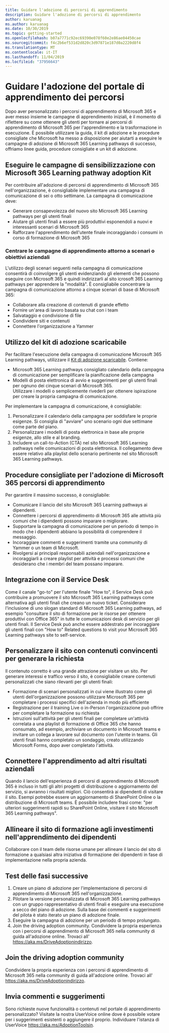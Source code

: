 ```yaml
---
title: Guidare l'adozione di percorsi di apprendimento
description: Guidare l'adozione di percorsi di apprendimento
author: karuanag
ms.author: karuanag
ms.date: 10/30/2019
ms.topic: getting-started
ms.openlocfilehash: b07a7771c92ec69390e078f60e2e86ae04450cae
ms.sourcegitcommit: f4c2b6ef531d2d820c3d97871e187d0a2220d8f4
ms.translationtype: MT
ms.contentlocale: it-IT
ms.lasthandoff: 11/04/2019
ms.locfileid: "37956643"
---
```

# <a name="drive-adoption-of-your-learning-pathways-portal"></a>Guidare l'adozione del portale di apprendimento dei percorsi
Dopo aver personalizzato i percorsi di apprendimento di Microsoft 365 e aver messo insieme le campagne di apprendimento iniziali, è il momento di riflettere su come ottenere gli utenti per tornare ai percorsi di apprendimento di Microsoft 365 per l'apprendimento e la trasformazione in esecuzione. È possibile utilizzare la guida, il kit di adozione e le procedure consigliate che Microsoft ha messo a disposizione per aiutarti a eseguire le campagne di adozione di Microsoft 365 Learning pathways di successo, offriamo linee guida, procedure consigliate e un kit di adozione. 

## <a name="run-awareness-campaigns-with-microsoft-365-learning-pathway-adoption-kit"></a>Eseguire le campagne di sensibilizzazione con Microsoft 365 Learning pathway adoption Kit
Per contribuire all'adozione di percorsi di apprendimento di Microsoft 365 nell'organizzazione, è consigliabile implementare una campagna di comunicazione di sei o otto settimane. La campagna di comunicazione deve: 

- Generare consapevolezza del nuovo sito Microsoft 365 Learning pathways per gli utenti finali
- Aiutare gli utenti finali a essere più produttivi esponendoli a nuovi e interessanti scenari di Microsoft 365 
- Rafforzare l'apprendimento dell'utente finale incoraggiando i consumi in corso di formazione di Microsoft 365

### <a name="center-your-learning-campaigns-around-scenarios-or-business-goals"></a>Centrare le campagne di apprendimento attorno a scenari o obiettivi aziendali
L'utilizzo degli scenari seguenti nella campagna di comunicazione consentirà di coinvolgere gli utenti evidenziando gli elementi che possono eseguire con Microsoft 365 e quindi indirizzarli al sito icrosoft 365 Learning pathways per apprendere la "modalità". È consigliabile concentrare la campagna di comunicazione attorno a cinque scenari di base di Microsoft 365:

- Collaborare alla creazione di contenuti di grande effetto
- Fornire un'area di lavoro basata su chat con i team
- Salvataggio e condivisione di file
- Condividere siti e contenuti
- Connettere l'organizzazione a Yammer

## <a name="use-the-downloadable-adoption-kit"></a>Utilizzo del kit di adozione scaricabile
Per facilitare l'esecuzione della campagna di comunicazione Microsoft 365 Learning pathways, utilizzare il [Kit di adozione scaricabile](https://teamworktools.azurewebsites.net/m365lp/m365lpadoptionkit.zip). Contiene: 

- Microsoft 365 Learning pathways consigliato calendario della campagna di comunicazione per semplificare la pianificazione della campagna
- Modelli di posta elettronica di avvio e suggerimenti per gli utenti finali per ognuno dei cinque scenari di Microsoft 365.    
Utilizzare i modelli o semplicemente rivederli per ottenere ispirazione per creare la propria campagna di comunicazione.

Per implementare la campagna di comunicazione, è consigliabile: 
1. Personalizzare il calendario della campagna per soddisfare le proprie esigenze. Si consiglia di "avviare" uno scenario ogni due settimane come parte del piano.
2. Personalizzare i modelli di posta elettronica in base alle proprie esigenze, allo stile e al branding.
3. Includere un call-to-Action (CTA) nel sito Microsoft 365 Learning pathways nelle comunicazioni di posta elettronica. Il collegamento deve essere relativo alla playlist dello scenario pertinente nel sito Microsoft 365 Learning pathways.

## <a name="microsoft-365-learning-pathways-adoption-best-practices"></a>Procedure consigliate per l'adozione di Microsoft 365 percorsi di apprendimento
Per garantire il massimo successo, è consigliabile:
- Comunicare il lancio del sito Microsoft 365 Learning pathways ai dipendenti.  
- Connettere i percorsi di apprendimento di Microsoft 365 alle attività più comuni che i dipendenti possono imparare o migliorare.
- Supportare la campagna di comunicazione per un periodo di tempo in modo che i dipendenti abbiano la possibilità di comprendere il messaggio.
- Incoraggiare commenti e suggerimenti tramite una community di Yammer o un team di Microsoft.
- Rivolgersi ai principali responsabili aziendali nell'organizzazione e incoraggiarli a creare playlist per attività e processi comuni che desiderano che i membri del team possano imparare.  

## <a name="integrate-with-your-service-desk"></a>Integrazione con il Service Desk
Come il canale "go-to" per l'utente finale "How to", il Service Desk può contribuire a promuovere il sito Microsoft 365 Learning pathways come alternativa agli utenti finali che creano un nuovo ticket. Considerare l'inclusione di uno slogan standard di Microsoft 365 Learning pathways, ad esempio "consultare il sito di formazione per le risorse per ottenere produttivi con Office 365" in tutte le comunicazioni desk di servizio per gli utenti finali. Il Service Desk può anche essere addestrato per incoraggiare gli utenti finali con "How to" Related questions to visit your Microsoft 365 Learning pathways site to self-service. 

## <a name="customize-the-site-with-compelling-content-to-generate-demand"></a>Personalizzare il sito con contenuti convincenti per generare la richiesta
Il contenuto corretto è una grande attrazione per visitare un sito. Per generare interessi e traffico verso il sito, è consigliabile creare contenuti personalizzati che siano rilevanti per gli utenti finali: 
- Formazione di scenari personalizzati in cui viene illustrato come gli utenti dell'organizzazione possono utilizzare Microsoft 365 per completare i processi specifici dell'azienda in modo più efficiente
- Registrazione per il training Live o in-Person l'organizzazione può offrire per completare la formazione su richiesta
- Istruzioni sull'attività per gli utenti finali per completare un'attività correlata a una playlist di formazione di Office 365 che hanno consumato, ad esempio, archiviare un documento in Microsoft teams e invitare un collega a lavorare sul documento con l'utente in teams. Gli utenti finali hanno completato un sondaggio, creato utilizzando Microsoft Forms, dopo aver completato l'attività.    

## <a name="connect-learning-to-other-business-outcomes"></a>Connettere l'apprendimento ad altri risultati aziendali
Quando il lancio dell'esperienza di percorsi di apprendimento di Microsoft 365 è incluso in tutti gli altri progetti di distribuzione o aggiornamento del servizio, si avranno i risultati migliori. Ciò consentirà ai dipendenti di visitare il sito. Esempi potrebbe essere un aggiornamento di SharePoint Online o la distribuzione di Microsoft teams. È possibile includere frasi come: "per ulteriori suggerimenti rapidi su SharePoint Online, visitare il sito Microsoft 365 Learning pathways".

## <a name="align-the-training-site-to-investments-in-your-employee-learning"></a>Allineare il sito di formazione agli investimenti nell'apprendimento dei dipendenti
Collaborare con il team delle risorse umane per allineare il lancio del sito di formazione a qualsiasi altra iniziativa di formazione dei dipendenti in fase di implementazione nella propria azienda.

## <a name="next-steps-test"></a>Test delle fasi successive
1.  Creare un piano di adozione per l'implementazione di percorsi di apprendimento di Microsoft 365 nell'organizzazione.
2.  Pilotare la versione personalizzata di Microsoft 365 Learning pathways con un gruppo rappresentativo di utenti finali e eseguire una esecuzione a secco del piano di adozione. Sulla base dei commenti e suggerimenti del pilota è stato iterato un piano di adozione finale.
3.  Eseguire la campagna di adozione per un periodo di tempo prolungato. 
4.  Join the driving adoption community. Condividere la propria esperienza con i percorsi di apprendimento di Microsoft 365 nella community di guida all'adozione online. Trovaci all' https://aka.ms/DriveAdoptionindirizzo. 

## <a name="join-the-driving-adoption-community"></a>Join the driving adoption community

Condividere la propria esperienza con i percorsi di apprendimento di Microsoft 365 nella community di guida all'adozione online.  Trovaci all' https://aka.ms/DriveAdoptionindirizzo.

## <a name="give-us-feedback"></a>Invia commenti e suggerimenti

Sono richieste nuove funzionalità o contenuti nel portale di apprendimento personalizzato?  Visitate la nostra UserVoice online dove è possibile votare per i suggerimenti esistenti o aggiungere il proprio.  Individuare l'istanza di UserVoice https://aka.ms/AdoptionToolsin.
